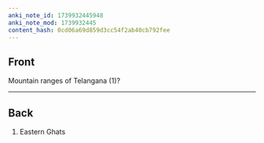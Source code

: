 ```yaml
---
anki_note_id: 1739932445948
anki_note_mod: 1739932445
content_hash: 0cd06a69d859d3cc54f2ab40cb792fee
---
```


## Front

Mountain ranges of Telangana (1)?

<hr/>

## Back

1. Eastern Ghats